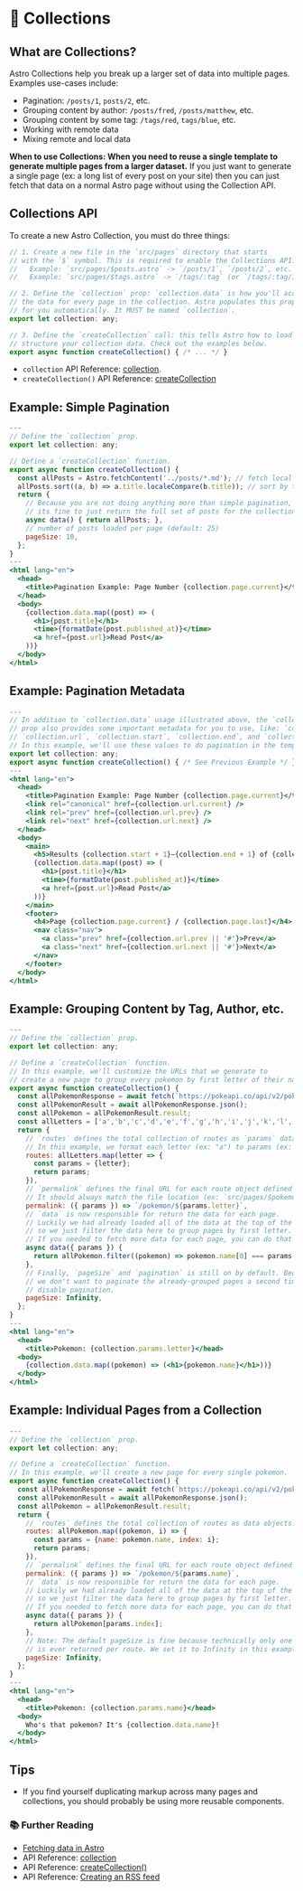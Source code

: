 # 🍱 Collections

## What are Collections?

Astro Collections help you break up a larger set of data into multiple pages. Examples use-cases include:

- Pagination: `/posts/1`, `posts/2`, etc.
- Grouping content by author: `/posts/fred`, `/posts/matthew`, etc.
- Grouping content by some tag: `/tags/red`, `tags/blue`, etc.
- Working with remote data
- Mixing remote and local data

**When to use Collections: When you need to reuse a single template to generate multiple pages from a larger dataset.** If you just want to generate a single page (ex: a long list of every post on your site) then you can just fetch that data on a normal Astro page without using the Collection API.


## Collections API

To create a new Astro Collection, you must do three things:

```js
// 1. Create a new file in the `src/pages` directory that starts 
// with the `$` symbol. This is required to enable the Collections API.
//   Example: `src/pages/$posts.astro` -> `/posts/1`, `/posts/2`, etc.
//   Example: `src/pages/$tags.astro` -> `/tags/:tag` (or `/tags/:tag/1`)

// 2. Define the `collection` prop: `collection.data` is how you'll access 
// the data for every page in the collection. Astro populates this prop 
// for you automatically. It MUST be named `collection`.
export let collection: any;

// 3. Define the `createCollection` call: this tells Astro how to load and
// structure your collection data. Check out the examples below.
export async function createCollection() { /* ... */ }
``` 


- `collection` API Reference: [collection][collection-api].
- `createCollection()` API Reference: [createCollection][collection-api]

## Example: Simple Pagination

```jsx
---
// Define the `collection` prop.
export let collection: any;

// Define a `createCollection` function.
export async function createCollection() {
  const allPosts = Astro.fetchContent('../posts/*.md'); // fetch local posts.
  allPosts.sort((a, b) => a.title.localeCompare(b.title)); // sort by title.
  return {
    // Because you are not doing anything more than simple pagination,
    // its fine to just return the full set of posts for the collection data.
    async data() { return allPosts; },
    // number of posts loaded per page (default: 25)
    pageSize: 10, 
  };
}
---
<html lang="en">
  <head>
    <title>Pagination Example: Page Number {collection.page.current}</title> 
  </head>
  <body>
    {collection.data.map((post) => (
      <h1>{post.title}</h1>
      <time>{formatDate(post.published_at)}</time>
      <a href={post.url}>Read Post</a>
    ))}
  </body>
</html>
```

## Example: Pagination Metadata

```jsx
---
// In addition to `collection.data` usage illustrated above, the `collection` 
// prop also provides some important metadata for you to use, like: `collection.page`, 
// `collection.url`, `collection.start`, `collection.end`, and `collection.total`.
// In this example, we'll use these values to do pagination in the template.
export let collection: any;
export async function createCollection() { /* See Previous Example */ }
---
<html lang="en">
  <head>
    <title>Pagination Example: Page Number {collection.page.current}</title> 
    <link rel="canonical" href={collection.url.current} />
    <link rel="prev" href={collection.url.prev} />
    <link rel="next" href={collection.url.next} />
  </head>
  <body>
    <main>
      <h5>Results {collection.start + 1}–{collection.end + 1} of {collection.total}</h5>
      {collection.data.map((post) => (
        <h1>{post.title}</h1>
        <time>{formatDate(post.published_at)}</time>
        <a href={post.url}>Read Post</a>
      ))}
    </main>
    <footer>
      <h4>Page {collection.page.current} / {collection.page.last}</h4>
      <nav class="nav">
        <a class="prev" href={collection.url.prev || '#'}>Prev</a>
        <a class="next" href={collection.url.next || '#'}>Next</a>
      </nav>
    </footer>
  </body>
</html>
```

## Example: Grouping Content by Tag, Author, etc.

```jsx
---
// Define the `collection` prop.
export let collection: any;

// Define a `createCollection` function. 
// In this example, we'll customize the URLs that we generate to
// create a new page to group every pokemon by first letter of their name. 
export async function createCollection() {
  const allPokemonResponse = await fetch(`https://pokeapi.co/api/v2/pokemon?limit=150`);
  const allPokemonResult = await allPokemonResponse.json();
  const allPokemon = allPokemonResult.result;
  const allLetters = ['a','b','c','d','e','f','g','h','i','j','k','l','m','n','o','p','q','r','s','t','u','v','w','x','y','z'];
  return {
    // `routes` defines the total collection of routes as `params` data objects.
    // In this example, we format each letter (ex: "a") to params (ex: {letter: "a"}).
    routes: allLetters.map(letter => {
      const params = {letter};
      return params;
    }),
    // `permalink` defines the final URL for each route object defined in `routes`.
    // It should always match the file location (ex: `src/pages/$pokemon.astro`).
    permalink: ({ params }) => `/pokemon/${params.letter}`,
    // `data` is now responsible for return the data for each page.
    // Luckily we had already loaded all of the data at the top of the function, 
    // so we just filter the data here to group pages by first letter. 
    // If you needed to fetch more data for each page, you can do that here as well.
    async data({ params }) {
      return allPokemon.filter((pokemon) => pokemon.name[0] === params.letter);
    },
    // Finally, `pageSize` and `pagination` is still on by default. Because
    // we don't want to paginate the already-grouped pages a second time, we'll
    // disable pagination.
    pageSize: Infinity, 
  };
}
---
<html lang="en">
  <head>
    <title>Pokemon: {collection.params.letter}</head>
  <body>
    {collection.data.map((pokemon) => (<h1>{pokemon.name}</h1>))}
  </body>
</html>
```

## Example: Individual Pages from a Collection

```jsx
---
// Define the `collection` prop.
export let collection: any;

// Define a `createCollection` function. 
// In this example, we'll create a new page for every single pokemon.
export async function createCollection() {
  const allPokemonResponse = await fetch(`https://pokeapi.co/api/v2/pokemon?limit=150`);
  const allPokemonResult = await allPokemonResponse.json();
  const allPokemon = allPokemonResult.result;
  return {
    // `routes` defines the total collection of routes as data objects.
    routes: allPokemon.map((pokemon, i) => {
      const params = {name: pokemon.name, index: i};
      return params;
    }),
    // `permalink` defines the final URL for each route object defined in `routes`.
    permalink: ({ params }) => `/pokemon/${params.name}`,
    // `data` is now responsible for return the data for each page.
    // Luckily we had already loaded all of the data at the top of the function, 
    // so we just filter the data here to group pages by first letter. 
    // If you needed to fetch more data for each page, you can do that here as well.
    async data({ params }) {
      return allPokemon[params.index];
    },
    // Note: The default pageSize is fine because technically only one data object 
    // is ever returned per route. We set it to Infinity in this example for completeness.
    pageSize: Infinity, 
  };
}
---
<html lang="en">
  <head>
    <title>Pokemon: {collection.params.name}</head>
  <body>
    Who's that pokemon? It's {collection.data.name}!
  </body>
</html>
```

## Tips

- If you find yourself duplicating markup across many pages and collections, you should probably be using more reusable components.

### 📚 Further Reading

- [Fetching data in Astro][docs-data]
- API Reference: [collection][collection-api]
- API Reference: [createCollection()][create-collection-api]
- API Reference: [Creating an RSS feed][create-collection-api]

[docs-data]: ../README.md#-fetching-data
[collection-api]: ./api.md#collection
[create-collection-api]: ./api.md#createcollection
[example-blog]: ../examples/blog
[fetch-content]: ./api.md#fetchcontent
